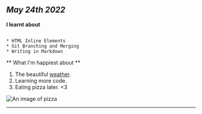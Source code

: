 ## _May 24th 2022_

**I learnt about**

```

* HTML Inline Elements
* Git Branching and Merging
* Writing in Markdown

```
** What I'm happiest about **
 
 1. The beautiful [weather](https://www.google.com/search?q=trinidad+ca+weather&oq=trinidad+ca+weather&aqs=chrome..69i57j0i22i30l5j0i22i30i457j0i22i30l3.8705j0j7&sourceid=chrome&ie=UTF-8).
 2. Learning more code.
 3. Eating pizza later. <3

 ![An image of pizza](https://static.toiimg.com/thumb/53110049.cms?width=1200&height=900)
***


